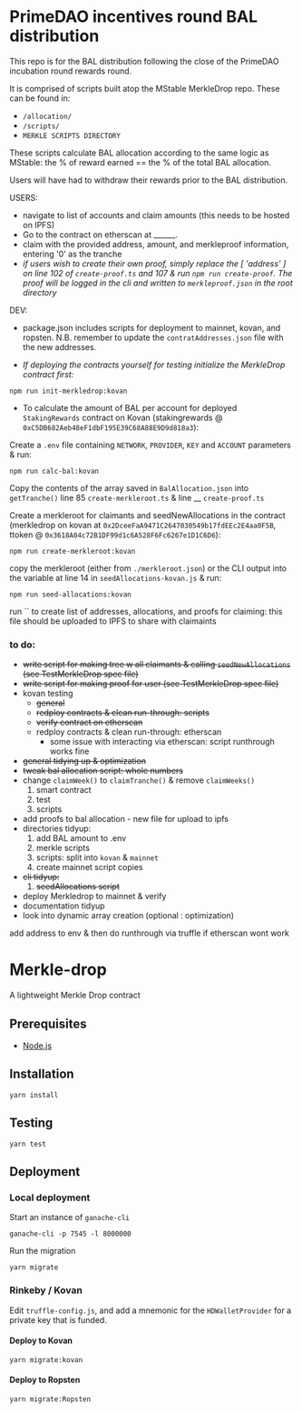 # PrimeDAO incentives round BAL distribution

This repo is for the BAL distribution following the close of the PrimeDAO incubation round rewards round.

It is comprised of scripts built atop the MStable MerkleDrop repo. These can be found in:

- `/allocation/`
- `/scripts/`
- `MERKLE SCRIPTS DIRECTORY`

These scripts calculate BAL allocation according to the same logic as MStable: the % of reward earned == the % of the total BAL allocation.

Users will have had to withdraw their rewards prior to the BAL distribution.


USERS:
- navigate to list of accounts and claim amounts (this needs to be hosted on IPFS)
- Go to the contract on etherscan at ______.
- claim with the provided address, amount, and merkleproof information, entering '0' as the tranche
- *if users wish to create their own proof, simply replace the [ 'address' ] on line 102 of `create-proof.ts` and 107 & run `npm run create-proof`. The proof will be logged in the cli and written to `merkleproof.json` in the root directory*


DEV:
- package.json includes scripts for deployment to mainnet, kovan, and ropsten. N.B. remember to update the `contratAddresses.json` file with the new addresses.

- *If deploying the contracts yourself for testing initialize the MerkleDrop contract first:*
```
npm run init-merkledrop:kovan
```

- To calculate the amount of BAL per account for deployed `StakingRewards` contract on Kovan (stakingrewards @ `0xC5DB682Aeb48eF1dbF195E39C68A88E9D9d818a3`):

Create a `.env` file containing `NETWORK`, `PROVIDER`, `KEY` and `ACCOUNT` parameters & run:
```
npm run calc-bal:kovan
```

Copy the contents of the array saved in `BalAllocation.json` into `getTranche()` line 85 `create-merkleroot.ts` & line __ `create-proof.ts`

Create a merkleroot for claimants and seedNewAllocations in the contract (merkledrop on kovan at `0x2DceeFaA9471C2647030549b17fdEEc2E4aa0F5B`, ttoken @ `0x3618A04c72B1DF99d1c6A528F6Fc6267e1D1C6D6`):
```
npm run create-merkleroot:kovan
```
copy the merkleroot (either from `./merkleroot.json`) or the CLI output into the variable at line 14 in `seedAllocations-kovan.js` & run:
```
npm run seed-allocations:kovan
```

run `` to create list of addresses, allocations, and proofs for claiming: this file should be uploaded to IPFS to share with claimaints


### to do:
  - ~~write script for making tree w all claimants & calling `seedNewAllocations` (see TestMerkleDrop spec file)~~
  - ~~write script for making proof for user (see TestMerkleDrop spec file)~~
  - kovan testing
    - ~~general~~
    - ~~redploy contracts & clean run-through: scripts~~
    - ~~verify contract on etherscan~~
    - redploy contracts & clean run-through: etherscan
        - some issue with interacting via etherscan: script runthrough works fine
  - ~~general tidying up & optimization~~
  - ~~tweak bal allocation script: whole numbers~~
  - change `claimWeek()` to `claimTranche()` & remove `claimWeeks()`
      1. smart contract
      2. test
      3. scripts
  - add proofs to bal allocation - new file for upload to ipfs
  - directories tidyup:
      1. add BAL amount to .env
      1. merkle scripts
      2. scripts: split into `kovan` & `mainnet`
      3. create mainnet script copies
  - ~~cli tidyup:~~
    1. ~~seedAllocations script~~
  - deploy Merkledrop to mainnet & verify
  - documentation tidyup
  - look into dynamic array creation (optional : optimization)

add address to env & then do runthrough via truffle if etherscan wont work

# Merkle-drop

A lightweight Merkle Drop contract

## Prerequisites

* [Node.js][1]

## Installation

    yarn install

## Testing

    yarn test

## Deployment

### Local deployment

Start an instance of `ganache-cli`

    ganache-cli -p 7545 -l 8000000

Run the migration

    yarn migrate

### Rinkeby / Kovan

Edit `truffle-config.js`, and add a mnemonic for the `HDWalletProvider` for a private key that is funded.

#### Deploy to Kovan

    yarn migrate:kovan

#### Deploy to Ropsten

    yarn migrate:Ropsten

[1]: https://nodejs.org/
